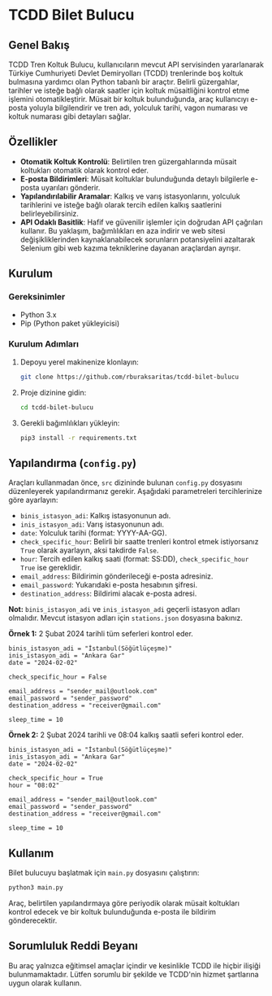 
# TCDD Bilet Bulucu

## Genel Bakış

TCDD Tren Koltuk Bulucu, kullanıcıların mevcut API servisinden yararlanarak Türkiye Cumhuriyeti Devlet Demiryolları (TCDD) trenlerinde boş koltuk bulmasına yardımcı olan Python tabanlı bir araçtır. Belirli güzergahlar, tarihler ve isteğe bağlı olarak saatler için koltuk müsaitliğini kontrol etme işlemini otomatikleştirir. Müsait bir koltuk bulunduğunda, araç kullanıcıyı e-posta yoluyla bilgilendirir ve tren adı, yolculuk tarihi, vagon numarası ve koltuk numarası gibi detayları sağlar.

## Özellikler
- **Otomatik Koltuk Kontrolü**: Belirtilen tren güzergahlarında müsait koltukları otomatik olarak kontrol eder.
- **E-posta Bildirimleri**: Müsait koltuklar bulunduğunda detaylı bilgilerle e-posta uyarıları gönderir.
- **Yapılandırılabilir Aramalar**: Kalkış ve varış istasyonlarını, yolculuk tarihlerini ve isteğe bağlı olarak tercih edilen kalkış saatlerini belirleyebilirsiniz.
- **API Odaklı Basitlik**: Hafif ve güvenilir işlemler için doğrudan API çağrıları kullanır. Bu yaklaşım, bağımlılıkları en aza indirir ve web sitesi değişikliklerinden kaynaklanabilecek sorunların potansiyelini azaltarak Selenium gibi web kazıma tekniklerine dayanan araçlardan ayrışır.

## Kurulum

### Gereksinimler
- Python 3.x
- Pip (Python paket yükleyicisi)

### Kurulum Adımları
1. Depoyu yerel makinenize klonlayın:
   ```sh
   git clone https://github.com/rburaksaritas/tcdd-bilet-bulucu
   ```
2. Proje dizinine gidin:
   ```sh
   cd tcdd-bilet-bulucu
   ```
3. Gerekli bağımlılıkları yükleyin:
   ```sh
   pip3 install -r requirements.txt
   ```

## Yapılandırma (`config.py`)
Araçları kullanmadan önce, `src` dizininde bulunan `config.py` dosyasını düzenleyerek yapılandırmanız gerekir. Aşağıdaki parametreleri tercihlerinize göre ayarlayın:

- `binis_istasyon_adi`: Kalkış istasyonunun adı.
- `inis_istasyon_adi`: Varış istasyonunun adı.
- `date`: Yolculuk tarihi (format: YYYY-AA-GG).
- `check_specific_hour`: Belirli bir saatte trenleri kontrol etmek istiyorsanız `True` olarak ayarlayın, aksi takdirde `False`.
- `hour`: Tercih edilen kalkış saati (format: SS:DD), `check_specific_hour` `True` ise gereklidir.
- `email_address`: Bildirimin gönderileceği e-posta adresiniz.
- `email_password`: Yukarıdaki e-posta hesabının şifresi.
- `destination_address`: Bildirimi alacak e-posta adresi.

**Not:** `binis_istasyon_adi` ve `inis_istasyon_adi` geçerli istasyon adları olmalıdır. Mevcut istasyon adları için `stations.json` dosyasına bakınız.

**Örnek 1:** 2 Şubat 2024 tarihli tüm seferleri kontrol eder. 
```
binis_istasyon_adi = "İstanbul(Söğütlüçeşme)"
inis_istasyon_adi = "Ankara Gar"
date = "2024-02-02"

check_specific_hour = False

email_address = "sender_mail@outlook.com" 
email_password = "sender_password"
destination_address = "receiver@gmail.com"

sleep_time = 10
```
**Örnek 2:** 2 Şubat 2024 tarihli ve 08:04 kalkış saatli seferi kontrol eder. 
```
binis_istasyon_adi = "İstanbul(Söğütlüçeşme)"
inis_istasyon_adi = "Ankara Gar"
date = "2024-02-02"

check_specific_hour = True
hour = "08:02"

email_address = "sender_mail@outlook.com" 
email_password = "sender_password"
destination_address = "receiver@gmail.com"

sleep_time = 10
```
## Kullanım
Bilet bulucuyu başlatmak için `main.py` dosyasını çalıştırın:
```sh
python3 main.py
```

Araç, belirtilen yapılandırmaya göre periyodik olarak müsait koltukları kontrol edecek ve bir koltuk bulunduğunda e-posta ile bildirim gönderecektir.

## Sorumluluk Reddi Beyanı
Bu araç yalnızca eğitimsel amaçlar içindir ve kesinlikle TCDD ile hiçbir ilişiği bulunmamaktadır. Lütfen sorumlu bir şekilde ve TCDD'nin hizmet şartlarına uygun olarak kullanın.

